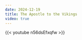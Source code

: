 ```yaml
---
date: 2024-12-19
title: The Apostle to the Vikings
video: true
---
```



{{< youtube n56dsEfxqfw >}}
